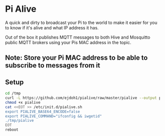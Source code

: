 # Pi Alive

A quick and dirty to broadcast your Pi to the world to make it easier for you to know if it's alive and what IP address it has.

Out of the box it publishes MQTT messages to both Hive and Mosquitto public MQTT brokers using your Pis MAC address in the topic.

## Note: Store your Pi MAC address to be able to subscribe to messages from it

## Setup

```sh
cd /tmp
curl -L https://github.com/ejdoh1/pialive/raw/master/pialive --output pialive
chmod +x pialive
cat <<EOT >> /etc/init.d/pialive.sh
export PIALIVE_BASE64_ENCODE=false
export PIALIVE_COMMAND="ifconfig && iwgetid"
./tmp/pialive
EOT
reboot

```

